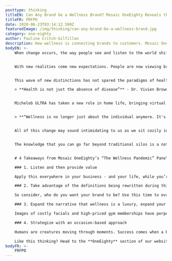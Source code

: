 ```yaml
---
posttype: thinking
titleEN: Can Any Brand be a Wellness Brand? Mosaic OneEighty Reveals the Significance of Marketing Wellness
titleFR: FRFPO
date: 2020-06-23T03:14:12.599Z
featuredImage: /img/thinking/can-any-brand-be-a-wellness-brand.jpg
category: one-eighty
author: Pauline Critch-Gilfillan
description: How wellness is connecting brands to customers. Mosaic OneEighty and the importance of wellness branding in the here and now.
bodyEN: >-
    When change occurs, the way people see and listen to the world shifts. This is what makes media so powerful. It has the ability to control the narrative about what’s happening in the world, thereby impacting how people move, buy and interact.


    With new realities come new expectations. People are now viewing brands through three distinctions: “safe or unsafe,” “helpful or unhelpful,” “courageous or cowardly."      


    This wave of new distinctions has not spared the paradigms of health and wellness. Moving far beyond face masks and spin bikes, the definition of wellness is expanding to include mental health, social connection, and frankly — anything that makes you and your circle feel good. 

    > **Health is not just the absence of disease”** - Dr. Vivien Brown at Mosaic OneEighty


    Michelob ULTRA has taken a new role in home life, bringing virtual workouts to the nation, in support of local gyms and studios. HBO’s latest campaign “It’s OK to not be OK” used faces of their past and present TV series to promote mental health during quarantine.


    > **“Wellness is no longer just about the individual anymore. It's about the greater collective, and that includes the earth.”** - Lana Pawziuk, Digital Director at Canopy Growth, at Mosaic OneEighty


    All of this change may sound intimidating to us as we sit cozily in our comfort zone. However, there’s great opportunity at hand to move beyond this way of thinking. Brands now have the chance to solidify their purpose in the world, with clarity and freedom.


    The knowledge that you can go far beyond traditional silos is a notion that could change the future of your P&L — and the world. At a time where nothing is “normal,” why not flip the script?


    # 4 Takeaways from Mosaic OneEighty’s “The Wellness Pandemic” Panel

    ### 1. Listen and then provide value

    Apply this everywhere in your business - and your life, while you’re at it. Active listening will tell you how you can be valuable to your target. Take keen interest in the culture of your audience, listen like a therapist, and naturally become a valuable member of that community.

    ### 2. Take advantage of the definitions being rewritten during this time

    So consider, who do you want your brand to be? Use this time to evaluate if the way your brand shows up in the world is really working for you and think through a rebranding strategy. If your brand could do anything, what would it be? How could you serve your audience more powerfully?

    ### 3. Expand the narrative that wellness is a luxury, expand your audience

    Images of costly facials and high-priced gym memberships have perpetuated the idea that wellness is only for the wealthy. Malcolm X once said “when ‘I’ is replaced with ‘we’, even illness becomes wellness.” In our reckoning of an interconnected world post COVID-19, society will be faced with the glaring disparities in our health system. How can your brand foster well-being and belonging through wellness branding, without a hefty price tag?

    ### 4. Strategize with an occasion-based approach

    Humans are creatures moving through moments. Success comes when a brand weaves itself into the fabric of those moments, naturally. Look at the occasions that mean the most to your audience and craft your story around them.

    Like this thinking? Head to the **OneEighty** section of our website to register for our next discussion, taking place on Wednesday, June 24.
bodyFR: >-
    FRFPO
---
```

